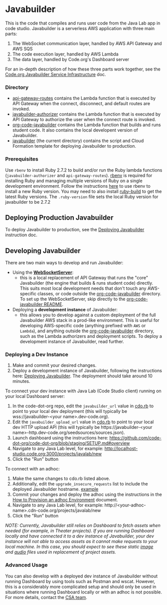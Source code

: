 # Javabuilder

This is the code that compiles and runs user code from the Java Lab app in code studio.
Javabuilder is a serverless AWS application with three main parts:
1. The WebSocket communication layer, handled by AWS API Gateway and AWS SQS
1. The code execution layer, handled by AWS Lambda
1. The data layer, handled by Code.org's Dashboard server

For an in-depth description of how these three parts work together, see the
[Code.org Javabuilder Service Infrastructure](https://docs.google.com/document/d/196aKj947BYZXZH3nGvzHprgWPOoy2Kw1x3sKgziUaSo/edit)
doc.

### Directory
* [api-gateway-routes](https://github.com/code-dot-org/javabuilder/tree/main/api-gateway-routes)
  contains the Lambda function that is executed by API Gateway when the connect,
  disconnect, and default routes are invoked.
* [javabuilder-authorizer](https://github.com/code-dot-org/javabuilder/tree/main/javabuilder-authorizer)
  contains the Lambda function that is executed by API Gateway to authorize the user when
  the connect route is invoked.
* [org-code-javabuilder](https://github.com/code-dot-org/javabuilder/tree/main/org-code-javabuilder)
  contains the Lambda function that builds and runs student code. It also contains the
  local developent version of Javabuilder.
* [javabuilder](https://github.com/code-dot-org/javabuilder) (the current directory)
  contains the script and Cloud Formation template for deploying Javabuilder to
  production.

### Prerequisites
Use `rbenv` to install Ruby 2.7.2 to build and/or run the Ruby lambda functions
(`javabuilder-authorizer` and `api-gateway-routes`).
[rbenv](https://github.com/rbenv/rbenv) is required for installing Ruby and managing
multiple versions of Ruby on a single development environment. Follow the instructions
[here](https://github.com/rbenv/rbenv#installing-ruby-versions) to use rbenv to install a
new Ruby version. You may need to also install
[ruby-build](https://github.com/rbenv/ruby-build#readme) to get the latest Ruby versions.
The `.ruby-version` file sets the local Ruby version for javabuilder to be 2.7.2

## Deploying Production Javabuilder
To deploy Javabuilder to production, see the
[Deploying Javabuilder](https://docs.google.com/document/d/1mMQK6HhniLsz9lynzhUcm7Tcw_2WVLBxADe0WzqL6rM/edit#)
instruction doc.

## Developing Javabuilder

There are two main ways to develop and run Javabuilder:
- Using the **[WebSocketServer](https://github.com/code-dot-org/javabuilder/blob/main/org-code-javabuilder/lib/src/main/java/dev/javabuilder/WebSocketServer.java)**: 
  - this is a local replacement of API Gateway that runs the "core" Javabuilder (the engine that 
    builds & runs student code) directly. This suits most local development needs that don't touch 
    any AWS-specific classes, or code outside the [org-code-javabuilder](https://github.com/code-dot-org/javabuilder/tree/main/org-code-javabuilder) 
    directory. To set up the WebSocketServer, skip directly to the
    [org-code-javabuilder README](https://github.com/code-dot-org/javabuilder/blob/main/org-code-javabuilder/README.md).
- Deploying a **development instance** of Javabuilder: 
  - this allows you to develop against a custom deployment of the full Javabuilder AWS stack in a 
    prod-like environment. This is useful for developing AWS-specific code (anything prefixed with 
    `AWS` or `Lambda`), and anything outside the [org-code-javabuilder](https://github.com/code-dot-org/javabuilder/tree/main/org-code-javabuilder) 
    directory, such as the Lambda authorizers and deployment scripts. To deploy a development instance of 
    Javabuilder, read further.

### Deploying a Dev Instance

1. Make and commit your desired changes.
1. Deploy a development instance of Javabuilder, following the instructions here:
   [Deploying Javabuilder](https://docs.google.com/document/d/1mMQK6HhniLsz9lynzhUcm7Tcw_2WVLBxADe0WzqL6rM/edit#bookmark=id.6objek4aiiu5).
   The deployment should take around 10 minutes.

To connect your dev instance with Java Lab (Code Studio client) running on your local Dashboard server:   

1. In the code-dot-org repo, edit the `javabuilder_url` value in
   [cdo.rb](https://github.com/code-dot-org/code-dot-org/blob/665a45210d556b4c3d82d6ad2434617c8e2e5ea1/lib/cdo.rb#L127)
   to point to your local dev deployment (this will typically be wss://javabuilder-\<your name\>.dev-code.org).
1. Edit the `javabuilder_upload_url` value in
   [cdo.rb](https://github.com/code-dot-org/code-dot-org/blob/665a45210d556b4c3d82d6ad2434617c8e2e5ea1/lib/cdo.rb#L137)
   to point to your local dev HTTP upload API (this will typically be https://javabuilder-\<your name\>-http.dev-code.org/seedsources/sources.json).
1. Launch dashboard using the instructions here:
   https://github.com/code-dot-org/code-dot-org/blob/staging/SETUP.md#overview
1. Navigate to any Java Lab level, for example:
   http://localhost-studio.code.org:3000/projects/javalab/new
1. Click the "Run" button

To connect with an adhoc:

1. Make the same changes to cdo.rb listed above.
1. Additionally, edit the `upgrade_insecure_requests` list to include
   the deployed Javabuilder hostname.
   [example](https://github.com/code-dot-org/code-dot-org/commit/945fa3ad38be6d85cb7c7aaeda5b3bf2e0fde60c#diff-19cc5be92c36ff06b63767f0ff922d2b9b7b9b8bebe4eaf38e0f331a14b0b528R53)
1. Commit your changes and deploy the adhoc using the instructions in the
   [How to Provision an adhoc Environment](https://docs.google.com/document/d/1nWeQEmEQF1B2l93JTQPyeRpLEFzCzY5NdgJ8kgprcDk/edit)
   document.
1. Navigate to any Java Lab level, for example:
       http://\<your-adhoc-name\>.cdn-code.org/projects/javalab/new
1. Click the "Run" button

_NOTE: Currently, Javabuilder still relies on Dashboard to fetch assets when needed (for example, in Theater
projects). If you are running Dashboard locally and have connected it to a dev instance of Javabuilder,
your dev instance will not able to access assets as it cannot make requests to your local machine. 
In this case, you should expect to see these static [image](https://github.com/code-dot-org/javabuilder/blob/main/org-code-javabuilder/lib/src/main/resources/sampleImageBeach.jpg) 
and [audio](https://github.com/code-dot-org/javabuilder/blob/main/org-code-javabuilder/lib/src/main/resources/beatbox.wav) 
files used in replacement of project assets._

### Advanced Usage

You can also develop with a deployed dev instance of Javabuilder without running Dashboard by using tools
such as Postman and wscat. However, this is a considerably more complicated setup and should only be used 
in situations where running Dashboard locally or with an adhoc is not possible. For more details, 
contact the [CSA team](https://github.com/orgs/code-dot-org/teams/csa).
